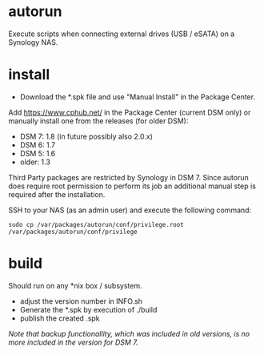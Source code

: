 # autorun
Execute scripts when connecting external drives (USB / eSATA) on a Synology NAS.


# install
* Download the *.spk file and use "Manual Install" in the Package Center.

Add https://www.cphub.net/ in the Package Center (current DSM only) or manually install one from the releases (for older DSM):

* DSM 7: 1.8 (in future possibly also 2.0.x)
* DSM 6: 1.7
* DSM 5: 1.6
* older: 1.3

Third Party packages are restricted by Synology in DSM 7. Since autorun does require root 
permission to perform its job an additional manual step is required after the installation.

SSH to your NAS (as an admin user) and execute the following command:

```shell
sudo cp /var/packages/autorun/conf/privilege.root /var/packages/autorun/conf/privilege
```


# build
Should run on any *nix box / subsystem.
  * adjust the version number in INFO.sh
  * Generate the *.spk by execution of ./build
  * publish the created .spk

*Note that backup functionallity, which was included in old versions, is no more included in the version for DSM 7.*
